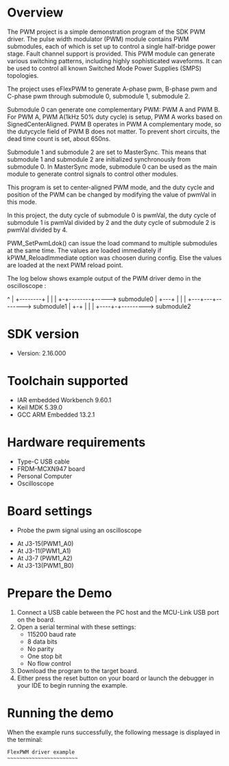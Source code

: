 Overview
========
The PWM project is a simple demonstration program of the SDK PWM driver.
The pulse width modulator (PWM) module contains PWM submodules, each of which is set up to control a single half-bridge power stage.
Fault channel support is provided. This PWM module can generate various switching patterns, including highly sophisticated waveforms.
It can be used to control all known Switched Mode Power Supplies (SMPS) topologies.

The project uses eFlexPWM to generate A-phase pwm, B-phase pwm and C-phase pwm through submodule 0, submodule 1, submodule 2.

Submodule 0 can generate one complementary PWM: PWM A and PWM B. For PWM A, PWM A(1kHz 50% duty cycle) is setup, PWM A works
based on SignedCenterAligned. PWM B operates in PWM A complementary mode, so the dutycycle field of PWM B does not matter.
To prevent short circuits, the dead time count is set, about 650ns.

Submodule 1 and submodule 2 are set to MasterSync. This means that submodule 1 and submodule 2 are initialized synchronously
from submodule 0. In MasterSync mode, submodule 0 can be used as the main module to generate control signals to control
other modules.

This program is set to center-aligned PWM mode, and the duty cycle and position of the PWM can be changed by modifying the
value of pwmVal in this mode.

In this project, the duty cycle of submodule 0 is pwmVal, the duty cycle of submodule 1 is pwmVal divided by 2 and the duty
cycle of submodule 2 is pwmVal divided by 4.

PWM_SetPwmLdok() can issue the load command to multiple submodules at the same time. The values are loaded immediately if
kPWM_ReloadImmediate option was choosen during config. Else the values are loaded at the next PWM reload point.

The log below shows example output of the PWM driver demo in the oscilloscope :

  ^
  | +--------+
  | |        |
  +-+--------+----->     submodule0
  |   +---+
  |   |   |
  +---+---+-------->     submodule1
  |    +-+
  |    | |
  +----+-+--------->     submodule2

SDK version
===========
- Version: 2.16.000

Toolchain supported
===================
- IAR embedded Workbench  9.60.1
- Keil MDK  5.39.0
- GCC ARM Embedded  13.2.1

Hardware requirements
=====================
- Type-C USB cable
- FRDM-MCXN947 board
- Personal Computer
- Oscilloscope

Board settings
==============

* Probe the pwm signal using an oscilloscope
 - At J3-15(PWM1_A0)
 - At J3-11(PWM1_A1)
 - At J3-7 (PWM1_A2)
 - At J3-13(PWM1_B0)

Prepare the Demo
================
1. Connect a USB cable between the PC host and the MCU-Link USB port on the board.
2. Open a serial terminal with these settings:
    - 115200 baud rate
    - 8 data bits
    - No parity
    - One stop bit
    - No flow control
3. Download the program to the target board.
4. Either press the reset button on your board or launch the debugger in your IDE to begin running the example.

Running the demo
================
When the example runs successfully, the following message is displayed in the terminal:
~~~~~~~~~~~~~~~~~~~~~~~~
FlexPWM driver example
~~~~~~~~~~~~~~~~~~~~~~~
